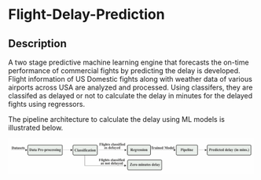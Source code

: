 # Flight-Delay-Prediction

## Description 

A two stage predictive machine learning engine that forecasts the on-time performance of commercial fights by predicting the delay is developed. Flight information of US Domestic fights along with weather data of various airports across USA are analyzed and processed. Using classifers, they are classifed as delayed or not to calculate the delay in minutes for the delayed fights using regressors.

The pipeline architecture to calculate the delay using ML models is illustrated below.

<p>
    <img src="FLIGHT_DELAY.png" width="500" alt="Pipeline Architecture">
</p>
